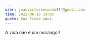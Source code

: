 ```yaml
---
user: joaovictorsecundo444@gmail.com 
time: 2022-06-16 14:06
quote: Sua frase aqui.
---
```

 A vida não é um morango!!
